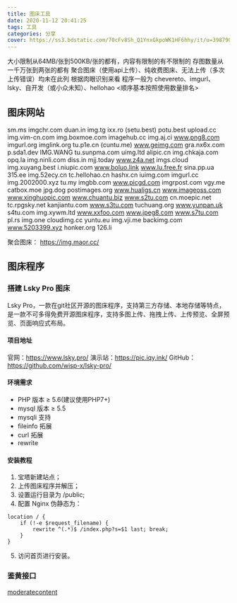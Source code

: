 ```yaml
---
title: 图床工具
date: 2020-11-12 20:41:25
tags: 工具
categories: 分享
cover: https://ss3.bdstatic.com/70cFv8Sh_Q1YnxGkpoWK1HF6hhy/it/u=3987901423,2788837728&fm=26&gp=0.jpg
---
```

大小限制从64MB/张到500KB/张的都有，内容有限制的有不限制的
存图数量从一千万张到两张的都有
聚合图床（使用api上传）、纯收费图床、无法上传（多次上传错误）均未在此列
根据肉眼识别来看 程序一般为 chevereto、imgurl、lsky、自开发（或小众未知）、hellohao <顺序基本按照使用数量排名>

## 图床网站
sm.ms
imgchr.com
duan.in
img.tg
ixx.ro (setu.best)
potu.best
upload.cc
img.vim-cn.com
img.boxmoe.com
imagehub.cc
img.aj.ci
www.png8.com
imgurl.org
imglink.org
tu.p1e.cn (cuntu.me)
www.geimg.com
gra.nx6x.com
p.sda1.dev
IMG.WANG
tu.sunpma.com
uimg.ltd
alipic.cn
img.chkaja.com
opq.la
img.ninli.com
diss.in
mjj.today
www.z4a.net
imgs.cloud
img.xuyang.best
i.niupic.com
www.boluo.link
www.lu.free.fr
sina.pp.ua
315.ee
img.52ecy.cn
tc.hellohao.cn
hashx.cn
iuimg.com
imgurl.cc
img.2002000.xyz
tu.my
imgbb.com
www.picgd.com
imgrpost.com
vgy.me
catbox.moe
jpg.dog
postimages.org
www.hualigs.cn
www.imageoss.com
www.xinghuopic.com
www.chuantu.biz
www.s2tu.com
cn.moepic.net
tc.rpgsky.net
kanjiantu.com
www.s3tu.com
tuchuang.org
www.yunpan.uk
s4tu.com
img.xywm.ltd
www.xxfoo.com
www.jpeg8.com
www.s7tu.com
pl.rs
img.one
cloudimg.cc
yuntu.eu
img.vji.me
backimg.com
www.5203399.xyz
honker.org
126.li

聚合图床：
https://img.maor.cc/

## 图床程序
### 搭建 Lsky Pro 图床
Lsky Pro，一款在git社区开源的图床程序，支持第三方存储、本地存储等特点，是一款不可多得免费开源图床程序，支持多图上传、拖拽上传、上传预览、全屏预览、页面响应式布局。

#### 项目地址
官网：https://www.lsky.pro/
演示站：https://pic.iqy.ink/
GitHub：https://github.com/wisp-x/lsky-pro/

#### 环境需求
* PHP 版本 ≥ 5.6(建议使用PHP7+)
* mysql 版本 ≥ 5.5
* mysqli 支持
* fileinfo 拓展
* curl 拓展
* rewrite

#### 安装教程
1. 宝塔新建站点；
2. 上传图床程序并解压；
3. 设置运行目录为 /public;
4. 配置 Nginx 伪静态为：
```Nginx
location / {
    if (!-e $request_filename) {
        rewrite ^(.*)$ /index.php?s=$1 last; break;
    }
}
```
5. 访问首页进行安装。

### 鉴黄接口
[moderatecontent](https://moderatecontent.com/)